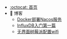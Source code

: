 <!-- _sidebar.md -->
* [:octocat: 首页](/README)
* :memo: 博客
    * [Docker部署Nacos服务](/md/2022-11-17-Docker部署Nacos服务.md) 
    * [InfluxDB入门第一篇](/md/2022-11-16-InfluxDB入门第一篇.md)    
    * [无界面树莓派配置wifi](/md/2022-12-14-无界面树莓派配置wifi.md)    